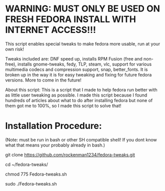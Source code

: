 # WARNING: MUST ONLY BE USED ON FRESH FEDORA INSTALL WITH INTERNET ACCESS!!!

This script enables special tweaks to make fedora more usable, run at your own risk! 

Tweaks included are: DNF speed up, installs RPM Fusion  (free and non-free), installs gnome-tweaks, fedy, TLP, steam, vlc, support for various multimedia codecs and compression support, snap, better_fonts. It is broken up in the way it is for easy tweaking and fixing for future fedora versions. More to come in the future!

About this script:
This is a script that I made to help fedora run better with as little user tweaking as possible. I made this script because I found hundreds of articles about what to do after installing fedora but none of them got me to 100%, so I made this script to solve that!


# Installation Procedure:
(Note: must be run in bash or other SH compatible shell! If you dont know what that means your probably already in bash.)

git clone https://github.com/rockenman1234/fedora-tweaks.git

cd ~/fedora-tweaks/

chmod 775 Fedora-tweaks.sh

sudo ./Fedora-tweaks.sh
